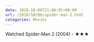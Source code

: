 ```yaml
---
date: 2018-10-06T21:00:01+00:00
url: /2018/10/06/spider-man-2.html
categories: Movies
---
```

Watched Spider-Man 2 (2004) - ★★★




